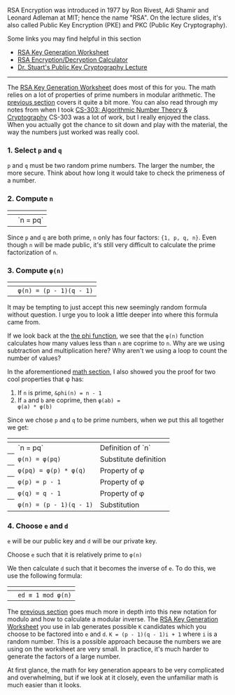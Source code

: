 RSA Encryption was introduced in 1977 by Ron Rivest, Adi Shamir and Leonard
Adleman at MIT; hence the name "RSA".
On the lecture slides, it's also called Public Key Encryption (PKE) and PKC
(Public Key Cryptography).

Some links you may find helpful in this section

- [RSA Key Generation Worksheet](https://www.cs.drexel.edu/~jpopyack/Courses/CSP/Wi19/notes/10.1_Cryptography/RSAWorksheetv4f.html)
- [RSA Encryption/Decryption Calculator](https://www.cs.drexel.edu/~jpopyack/Courses/CSP/Wi19/notes/10.1_Cryptography/RSA_Express_EncryptDecrypt_v2.html)
- [Dr. Stuart's Public Key Cryptography Lecture](https://1513041.mediaspace.kaltura.com/media/CS475+Crypto+3/1_st8qnz7g)

---

The [RSA Key Generation Worksheet](https://www.cs.drexel.edu/~jpopyack/Courses/CSP/Wi19/notes/10.1_Cryptography/RSAWorksheetv4f.html)
does most of this for you.
The math relies on a lot of properties of prime numbers in modular arithmetic.
The [previous section](crypto/math.html) covers it quite a bit more.
You can also read through my notes from when I took
[CS-303: Algorithmic Number Theory & Cryptography](../ref/cs303.pdf)
CS-303 was a lot of work, but I really enjoyed the class.
When you actually got the chance to sit down and play with the material, the way
the numbers just worked was really cool.


### 1. Select `p` and `q`

`p` and `q` must be two random prime numbers.
The larger the number, the more secure.
Think about how long it would take to check the primeness of a number.

### 2. Compute `n`

<center>
<table>
<colgroup><col span="1" class="red"></colgroup>
<thead><tr><th></th><th></th></tr></thead>
<tbody><tr><th></th><td>`n = pq`</td></tr></tbody>
</table>
</center>

Since `p` and `q` are both prime, `n` only has four factors: `{1, p, q, n}`.
Even though `n` will be made public, it's still very difficult to calculate the
prime factorization of `n`.

### 3. Compute <code>&phi;(n)</code>

<center>
<table>
<colgroup><col span="1" class="red"></colgroup>
<thead><tr><th></th><th></th></tr></thead>
<tbody><tr><th></th><td><code>&phi;(n) = (p - 1)(q - 1)</code></td></tr></tbody>
</table>
</center>

It may be tempting to just accept this new seemingly random formula without
question.
I urge you to look a little deeper into where this formula came from.

If we look back at the [the phi function](crypto/math.html#phi), we see that
the <code>&phi;(n)</code> function calculates how many values less than `n` are
coprime to `n`.
Why are we using subtraction and multiplication here?
Why aren't we using a loop to count the number of values?

In the aforementioned [math section](crypto/math.html#phi), I also showed you
the proof for two cool properties that &phi; has:

1. If `n` is prime, <code>&phi(n) = n - 1</code>
2. If `a` and `b` are coprime, then <code>&phi;(ab) = &phi;(a) * &phi;(b)</code>

Since we chose `p` and `q` to be prime numbers, when we put this all together we
get:

<center>
<table>
<colgroup><col span="1" class="red"></colgroup>
<thead><tr><th></th><th></th><th></th></tr></thead>
<tbody>
<tr><th></th>
<td>`n = pq`</td>
<td class="left">Definition of `n`</td>
</tr>
<tr><th></th>
<td><code>&phi;(n) = &phi;(pq)</code></td>
<td class="left">Substitute definition</td>
</tr>
<tr><th></th>
<td><code>&phi;(pq) = &phi;(p) * &phi;(q)</code></td>
<td class="left">Property of &phi;</td>
</tr>
<tr><th></th>
<td><code>&phi;(p) = p - 1</code></td>
<td class="left">Property of &phi;</td>
</tr>
<tr><th></th>
<td><code>&phi;(q) = q - 1</code></td>
<td class="left">Property of &phi;</td>
</tr>
<tr><th></th>
<td><code>&phi;(n) = (p - 1)(q - 1)</code></td>
<td class="left">Substitution</td>
</tr>
</tbody>
</table>
</center>

### 4. Choose `e` and `d`

`e` will be our public key and `d` will be our private key.

Choose `e` such that it is relatively prime to <code>&phi;(n)</code>

We then calculate `d` such that it becomes the inverse of `e`.
To do this, we use the following formula:

<center>
<table>
<colgroup><col span="1" class="red"></colgroup>
<thead><tr><th></th><th></th></tr></thead>
<tbody><tr><th></th><td><code>ed &equiv; 1 mod &phi;(n)</code></td></tr></tbody>
</table>
</center>

The [previous section](crypto/math.html) goes much more in depth into this new
notation for modulo and how to calculate a modular inverse.
The [RSA Key Generation Worksheet](https://www.cs.drexel.edu/~jpopyack/Courses/CSP/Wi19/notes/10.1_Cryptography/RSAWorksheetv4f.html)
you use in lab generates possible `K` candidates which you choose to be factored
into `e` and `d`.
`K = (p - 1)(q - 1)i + 1` where `i` is a random number.
This is a possible approach because the numbers we are using on the worksheet
are very small.
In practice, it's much harder to generate the factors of a large number.

At first glance, the math for key generation appears to be very complicated and
overwhelming, but if we look at it closely, even the unfamiliar math is much
easier than it looks.


